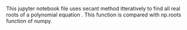 This jupyter notebook file uses secant method itteratively to find all real roots of a polynomial equation .
This function is compared with np.roots function of numpy.

